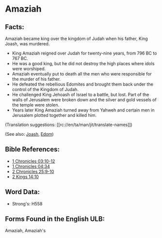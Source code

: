# Amaziah

## Facts:

Amaziah became king over the kingdom of Judah when his father, King Joash, was murdered.

* King Amaziah reigned over Judah for twenty-nine years, from 796 BC to 767 BC.
* He was a good king, but he did not destroy the high places where idols were worshiped.
* Amaziah eventually put to death all the men who were responsible for the murder of his father.
* He defeated the rebellious Edomites and brought them back under the control of the Kingdom of Judah.
* He challenged King Jehoash of Israel to a battle, but lost. Part of the walls of Jerusalem were broken down and the silver and gold vessels of the temple were stolen.
* Years later King Amaziah turned away from Yahweh and certain men in Jerusalem plotted together and killed him.

(Translation suggestions: [[rc://en/ta/man/jit/translate-names]])

(See also: [Joash](../names/joash.md), [Edom](../names/edom.md))

## Bible References:

* [1 Chronicles 03:10-12](rc://en/tn/help/1ch/03/10)
* [1 Chronicles 04:34](rc://en/tn/help/1ch/04/34)
* [2 Chronicles 25:9-10](rc://en/tn/help/2ch/25/09)
* [2 Kings 14:10](rc://en/tn/help/2ki/14/10)

## Word Data:

* Strong's: H558

## Forms Found in the English ULB:

Amaziah, Amaziah's

